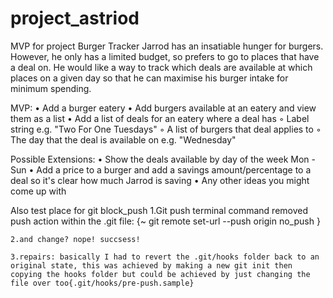 # project_astriod


MVP for project
Burger Tracker
Jarrod has an insatiable hunger for burgers. However, he only has a limited budget, so prefers to go to places that have a deal on. He would like a way to track which deals are available at which places on a given day so that he can maximise his burger intake for minimum spending.

MVP:
	•	Add a burger eatery
	•	Add burgers available at an eatery and view them as a list
	•	Add a list of deals for an eatery where a deal has
	◦	Label string e.g. "Two For One Tuesdays"
	◦	A list of burgers that deal applies to
	◦	The day that the deal is available on e.g. "Wednesday"

Possible Extensions:
	•	Show the deals available by day of the week Mon - Sun
	•	Add a price to a burger and add a savings amount/percentage to a deal so it's clear how much Jarrod is saving
	•	Any other ideas you might come up with

Also test place for git block_push
	1.Git push terminal command removed push action within the .git file: {~ git remote set-url --push origin no_push }

	2.and change? nope! succsess!

	3.repairs: basically I had to revert the .git/hooks folder back to an original state, this was achieved by making a new git init then copying the hooks folder but could be achieved by just changing the file over too{.git/hooks/pre-push.sample}
